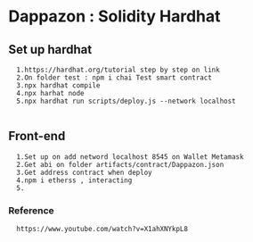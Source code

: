 # Dappazon : Solidity Hardhat 


## Set up hardhat 
```
  1.https://hardhat.org/tutorial step by step on link
  2.On folder test : npm i chai Test smart contract
  3.npx hardhat compile
  4.npx harhat node
  5.npx hardhat run scripts/deploy.js --network localhost
 
```

## Front-end
```
  1.Set up on add netword localhost 8545 on Wallet Metamask
  2.Get abi on folder artifacts/contract/Dappazon.json 
  3.Get address contract when deploy
  4.npm i etherss , interacting
  5.
```

### Reference
```
  https://www.youtube.com/watch?v=X1ahXNYkpL8
  
```
